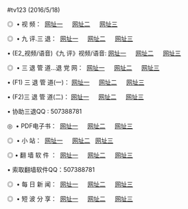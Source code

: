 #tv123 
(2016/5/18)
<p>◎   • 视 频： 
<a href="http://22.404.mn/tv/" target="_blank">网址一</a> 　 
<a href="http://22.404.mn/9018.html" target="_blank">网址二</a> 　 
<a href="http://22.404.mn/9449.html" target="_blank">网址三</a></p>
<p>◎   • 九 评.三 退：  
<a href="http://22.404.mn/t/" target="_blank">网址一</a> 　 
<a href="http://22.404.mn/v/" target="_blank">网址二</a> 　 
<a href="http://22.404.mn/tt/" target="_blank">网址三</a> 　</p>
<p>  • (E2_视频/语音)《九 评》视频/语音: 
<a href="http://22.404.mn/v/" target="_blank">网址一</a> 　 
<a href="http://22.404.mn/v/" target="_blank">网址二</a> 　 
<a href="http://22.404.mn/v/" target="_blank">网址三</a></p>
<p>◎   • 三 退 管 道...退 党 网：  
<a href="http://22.404.mn/go/8/" target="_blank">网址一</a> 　 
<a href="http://22.404.mn/go/8/" target="_blank">网址二</a> 　 
<a href="http://22.404.mn/go/8/" target="_blank">网址三</a></p>
<p>  • (F1) 三 退 管 道(一)： 
<a href="http://22.404.mn/d/" target="_blank">网址一</a> 　 
<a href="http://22.404.mn/d/" target="_blank">网址二</a> 　 
<a href="http://22.404.mn/d/" target="_blank">网址三</a></p>
<p>  • (F2)三 退 管 道(二)： 
<a href="http://22.404.mn/dd/" target="_blank">网址一</a> 　 
<a href="http://22.404.mn/dd/" target="_blank">网址二</a> 　 
<a href="http://22.404.mn/dd/" target="_blank">网址三</a></p>
<p>  • 协助三退QQ : 507388781</p>
<p>◎   • PDF电子书：  
<a href="http://22.404.mn/p/" target="_blank">网址一</a> 　 
<a href="http://22.404.mn/p/" target="_blank">网址二</a> 　 
<a href="http://22.404.mn/p/" target="_blank">网址三</a></p>
<p>◎ </span>  •  小 站：  
<a href="http://22.404.mn/" target="_blank">网址一</a> 　 
<a href="http://22.404.mn/" target="_blank">网址二</a>   
<a href="http://22.404.mn/" target="_blank">网址三</a></p>
<p>◎  • 翻 墙 软 件 ：  
<a href="http://22.404.mn/f/" target="_blank">网址一</a> 　 
<a href="http://22.404.mn/ff/" target="_blank">网址二</a> 　 
<a href="http://22.404.mn/f/" target="_blank">网址三</a></p>
<p>  • 索取翻墙软件QQ：507388781</p>
<p>◎ </span>  • 每 日 新 闻：  
<a href="http://22.404.mn/day/" target="_blank">网址一</a> 　 
<a href="http://22.404.mn/day/" target="_blank">网址二</a> 　 
<a href="http://22.404.mn/day/" target="_blank">网址三</a></p>
<p>◎ </span>  • 短 波 分 享：  
<a href="http://22.404.mn/h/" target="_blank">网址一</a> 　 
<a href="http://22.404.mn/h/" target="_blank">网址二</a> 　 
<a href="http://22.404.mn/h/" target="_blank">网址三</a></p>
